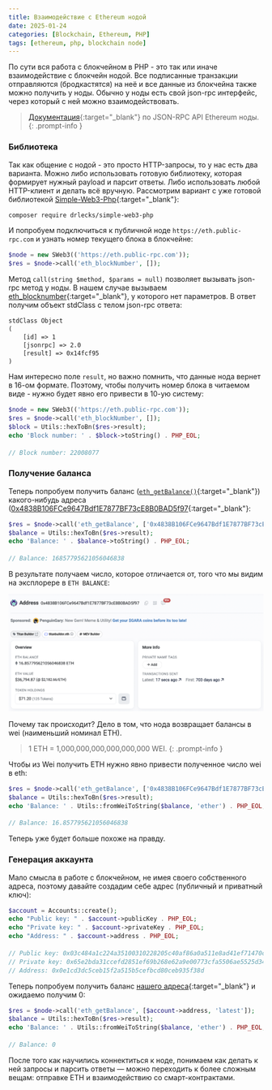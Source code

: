 ```yaml
---
title: Взаимодействие с Ethereum нодой 
date: 2025-01-24
categories: [Blockchain, Ethereum, PHP]
tags: [ethereum, php, blockchain node] 
---
```


По сути вся работа с блокчейном в PHP - это так или иначе взаимодействие с блокчейн нодой. Все подписанные транзакции
отправляются (бродкастятся) на неё и все данные из блокчейна также можно получить у ноды. Обычно у ноды есть свой json-rpc интерфейс,
через который с ней можно взаимодействовать. 

>[Документация](https://ethereum.org/en/developers/docs/apis/json-rpc/){:target="_blank"} по JSON-RPC API Ethereum ноды.
{: .prompt-info }

### Библиотека

Так как общение с нодой - это просто HTTP-запросы, то у нас есть два варианта. Можно либо использовать готовую библиотеку,
которая формирует нужный payload и парсит ответы. Либо использовать любой HTTP-клиент и делать всё вручную. Рассмотрим вариант с
уже готовой библиотекой [Simple-Web3-Php](https://github.com/drlecks/Simple-Web3-Php){:target="_blank"}:

```bash
composer require drlecks/simple-web3-php
```

И попробуем подключиться к публичной ноде `https://eth.public-rpc.com` и узнать номер текущего блока в блокчейне:

```php
$node = new SWeb3(('https://eth.public-rpc.com'));
$res = $node->call('eth_blockNumber', []);
```

Метод `call(string $method, $params = null)` позволяет вызывать json-rpc метод у ноды. В нашем случае вызываем 
[eth_blocknumber](https://ethereum.org/en/developers/docs/apis/json-rpc/#eth_blocknumber){:target="_blank"},
у которого нет параметров. В ответ получим объект stdClass с телом json-rpc ответа:

```
stdClass Object
(
    [id] => 1
    [jsonrpc] => 2.0
    [result] => 0x14fcf95
)
```

Нам интересно поле `result`, но важно помнить, что данные нода вернет в 16-ом формате. Поэтому, чтобы получить номер
блока в читаемом виде - нужно будет явно его привести в 10-ую систему:

```php
$node = new SWeb3(('https://eth.public-rpc.com'));
$res = $node->call('eth_blockNumber', []);
$block = Utils::hexToBn($res->result);
echo 'Block number: ' . $block->toString() . PHP_EOL;

// Block number: 22008077
```

### Получение баланса

Теперь попробуем получить баланс ([`eth_getBalance()`](https://ethereum.org/en/developers/docs/apis/json-rpc/#eth_getbalance){:target="_blank"}) 
какого-нибудь адреса ([0x4838B106FCe9647Bdf1E7877BF73cE8B0BAD5f97](https://etherscan.io/address/0x4838b106fce9647bdf1e7877bf73ce8b0bad5f97){:target="_blank"}:

```php
$res = $node->call('eth_getBalance', ['0x4838B106FCe9647Bdf1E7877BF73cE8B0BAD5f97', 'latest']);
$balance = Utils::hexToBn($res->result);
echo 'Balance: ' . $balance->toString() . PHP_EOL;

// Balance: 16857795621056046838
```

В результате получаем число, которое отличается от, того что мы видим на эксплорере в `ETH BALANCE`:

![](/assets/img/posts/eth-address-balance-explorer.png)

Почему так происходит? Дело в том, что нода возвращает балансы в wei (наименьший номинал ETH).

>1 ETH = 1,000,000,000,000,000,000 WEI.
{: .prompt-info }  

Чтобы из Wei получить ETH нужно явно привести полученное число wei в eth:

```php
$res = $node->call('eth_getBalance', ['0x4838B106FCe9647Bdf1E7877BF73cE8B0BAD5f97', 'latest']);
$balance = Utils::hexToBn($res->result);
echo 'Balance: ' . Utils::fromWeiToString($balance, 'ether') . PHP_EOL;

// Balance: 16.857795621056046838
```

Теперь уже будет больше похоже на правду.

### Генерация аккаунта

Мало смысла в работе с блокчейном, не имея своего собственного адреса, поэтому давайте создадим себе
адрес (публичный и приватный ключ):

```php
$account = Accounts::create();
echo "Public key: " . $account->publicKey . PHP_EOL;
echo "Private key: " . $account->privateKey . PHP_EOL;
echo "Address: " . $account->address . PHP_EOL;

// Public key: 0x03c484a1c224a35100310228205c40af86a0a511e8ad41ef71470c86b23e25fbfd
// Private key: 0x65e2bda31ccefd2851ef69b268e62a9e00773cfa5506ae5525d3435d4589f2d1
// Address: 0x0e1cd3dc5ceb15f2a515b5cefbcd80ceb935f38d
```


Теперь попробуем получить баланс
[нашего адреса](https://etherscan.io/address/0x0e1cd3dc5ceb15f2a515b5cefbcd80ceb935f38d){:target="_blank"} 
и ожидаемо получим 0:

```php
$res = $node->call('eth_getBalance', [$account->address, 'latest']);
$balance = Utils::hexToBn($res->result);
echo 'Balance: ' . Utils::fromWeiToString($balance, 'ether') . PHP_EOL;

// Balance: 0
```

После того как научились коннектиться к ноде, понимаем как делать к ней запросы и парсить ответы — можно переходить к 
более сложным вещам: отправке ETH и взаимодействию со смарт-контрактами.







